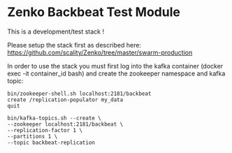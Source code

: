 # Zenko Backbeat Test Module

This is a development/test stack !

Please setup the stack first as described here: https://github.com/scality/Zenko/tree/master/swarm-production 

In order to use the stack you must first log into the kafka container (docker exec -it container_id bash)
and create the zookeeper namespace and kafka topic:

```
bin/zookeeper-shell.sh localhost:2181/backbeat
create /replication-populator my_data
quit
```

```
bin/kafka-topics.sh --create \
--zookeeper localhost:2181/backbeat \
--replication-factor 1 \
--partitions 1 \
--topic backbeat-replication
```
